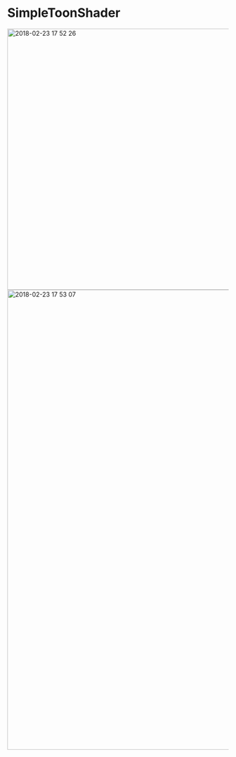 # SimpleToonShader

<img width="595" alt="2018-02-23 17 52 26" src="https://user-images.githubusercontent.com/1482297/36585761-8915d13e-18c2-11e8-84ed-0edd0889285d.png">
<img width="1048" alt="2018-02-23 17 53 07" src="https://user-images.githubusercontent.com/1482297/36585763-89434bbe-18c2-11e8-9f95-42b0522c1796.png">
